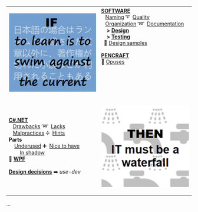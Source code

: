 <table style="border-collapse: collapse;">
 <tr valign="top">
    <td style="border: 1px solid #0000000;">
      <p><a href="README+/software/">
          <img src="README+/pencraft/README+/_rsc/_img/memes/learn_is_swim.jpg"    
               alt="To learn is to swim against the current"></a><p>
    </td><td> 
     <a href="README+/software/"><b>SOFTWARE</b></a><br/>
      &nbsp;&nbsp;&nbsp;<a href="README+/software/README+/dev-naming.md">Naming</a>&nbsp;➰&nbsp;
      <a href="README+/software/README+/code-quality.md">Quality</a><br/>
      &nbsp;&nbsp;&nbsp;<a href="README+/software/README+/dev-mngmnt.md">Organization</a>&nbsp;➿&nbsp;
      <a href="README+/software/README+/dev-docu.md">Documentation</a><br/>
      &nbsp;&nbsp;&nbsp;&nbsp;<b>></b>&nbsp;<a href="README+/software/README+/design"><b>Design</b></a><br/>
      &nbsp;&nbsp;&nbsp;&nbsp;<b>></b>&nbsp;<a href="README+/software/README+/testing"><b>Testing</b></a><br/>
     &nbsp;&nbsp;🦋&nbsp;<a href="README+/software/README+/design/design_samples.md">Design samples</a><br/>
     <br/>
     <a href="README+/pencraft"><b>PENCRAFT</b></a><br/>
      🥱&nbsp;<a href="README+/pencraft/README+/opuses">Opuses</a>
     </td>
 </tr><tr>
  </tr><tr>
     <td>
<a href="README+/.net/"><b>C#.NET</b></a><br/>
                &nbsp;&nbsp;&nbsp;<a href="README+/.net/README+/a.review/cs-drawbacks.md">Drawbacks</a>&nbsp;➿&nbsp;
                      <a href="README+/.net/README+/a.review/cs-lacks.md">Lacks</a><br/>
             &nbsp;&nbsp;&nbsp;<a href="README+/.net/README+/a.review/cs-malpractice.md">Malpractices</a>&nbsp;➗&nbsp;
                      <a href="README+/.net/README+/b.deduced/cs-hints.md">Hints</a><br/>
     <b>Parts</b><br/>
       &nbsp;&nbsp;&nbsp;&nbsp;<a href="README+/.net/README+/b.deduced/cs-underused_parts.md">Underused</a> ➕&nbsp;
             <a href="README+/.net/README+/a.review/cs-lacks-parts.md">Nice to have</a><br/>
       &nbsp;&nbsp;&nbsp;&nbsp;&nbsp;&nbsp;&nbsp;&nbsp;<a href="README+/.net/README+/b.deduced/cs-shadow_parts.md">In shadow</a><br/>
     💠&nbsp;<a href="README+/.net/README+/wpf"><b>WPF</b></a><br/>
      <br/>
     <b><a href="https://github.com/Kyriosity/use-dev/blob/main/README+/decisions">Design decisions</a></b> 
     ➡️&nbsp;<i>use-dev</i>
     </td>
     <td>
      <p><a href="README+/pencraft/README+/opuses/IT-memes.md">
          <img src="README+/pencraft/README+/_rsc/_img/memes/IT_is_waterfall.jpg"    
               alt="then IT must be a waterfall"></a><p>
     </td>
</table>

...
